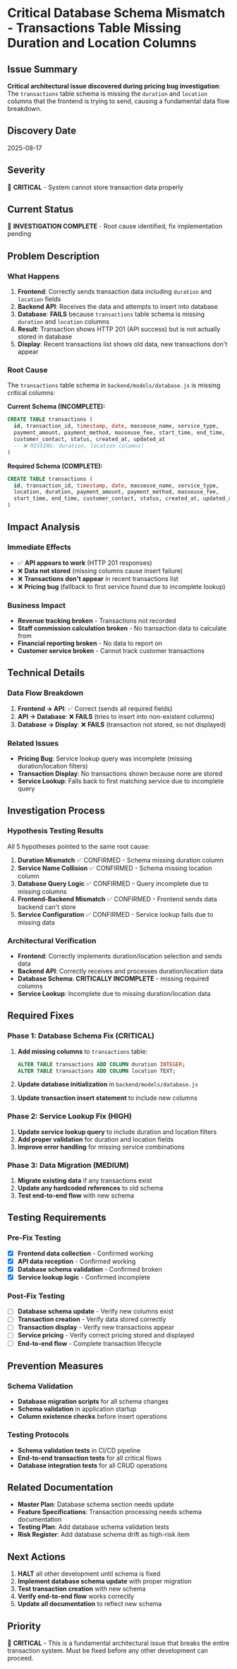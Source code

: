 # Critical Database Schema Mismatch - Transactions Table Missing Duration and Location Columns

## Issue Summary
**Critical architectural issue discovered during pricing bug investigation**: The `transactions` table schema is missing the `duration` and `location` columns that the frontend is trying to send, causing a fundamental data flow breakdown.

## Discovery Date
2025-08-17

## Severity
🔴 **CRITICAL** - System cannot store transaction data properly

## Current Status
🔄 **INVESTIGATION COMPLETE** - Root cause identified, fix implementation pending

## Problem Description

### **What Happens**
1. **Frontend**: Correctly sends transaction data including `duration` and `location` fields
2. **Backend API**: Receives the data and attempts to insert into database
3. **Database**: **FAILS** because `transactions` table schema is missing `duration` and `location` columns
4. **Result**: Transaction shows HTTP 201 (API success) but is not actually stored in database
5. **Display**: Recent transactions list shows old data, new transactions don't appear

### **Root Cause**
The `transactions` table schema in `backend/models/database.js` is missing critical columns:

**Current Schema (INCOMPLETE):**
```sql
CREATE TABLE transactions (
  id, transaction_id, timestamp, date, masseuse_name, service_type, 
  payment_amount, payment_method, masseuse_fee, start_time, end_time, 
  customer_contact, status, created_at, updated_at
  -- ❌ MISSING: duration, location columns!
)
```

**Required Schema (COMPLETE):**
```sql
CREATE TABLE transactions (
  id, transaction_id, timestamp, date, masseuse_name, service_type, 
  location, duration, payment_amount, payment_method, masseuse_fee, 
  start_time, end_time, customer_contact, status, created_at, updated_at
)
```

## Impact Analysis

### **Immediate Effects**
- ✅ **API appears to work** (HTTP 201 responses)
- ❌ **Data not stored** (missing columns cause insert failure)
- ❌ **Transactions don't appear** in recent transactions list
- ❌ **Pricing bug** (fallback to first service found due to incomplete lookup)

### **Business Impact**
- **Revenue tracking broken** - Transactions not recorded
- **Staff commission calculation broken** - No transaction data to calculate from
- **Financial reporting broken** - No data to report on
- **Customer service broken** - Cannot track customer transactions

## Technical Details

### **Data Flow Breakdown**
1. **Frontend → API**: ✅ Correct (sends all required fields)
2. **API → Database**: ❌ **FAILS** (tries to insert into non-existent columns)
3. **Database → Display**: ❌ **FAILS** (transaction not stored, so not displayed)

### **Related Issues**
- **Pricing Bug**: Service lookup query was incomplete (missing duration/location filters)
- **Transaction Display**: No transactions shown because none are stored
- **Service Lookup**: Falls back to first matching service due to incomplete query

## Investigation Process

### **Hypothesis Testing Results**
All 5 hypotheses pointed to the same root cause:

1. **Duration Mismatch** ✅ CONFIRMED - Schema missing duration column
2. **Service Name Collision** ✅ CONFIRMED - Schema missing location column  
3. **Database Query Logic** ✅ CONFIRMED - Query incomplete due to missing columns
4. **Frontend-Backend Mismatch** ✅ CONFIRMED - Frontend sends data backend can't store
5. **Service Configuration** ✅ CONFIRMED - Service lookup fails due to missing data

### **Architectural Verification**
- **Frontend**: Correctly implements duration/location selection and sends data
- **Backend API**: Correctly receives and processes duration/location data
- **Database Schema**: **CRITICALLY INCOMPLETE** - missing required columns
- **Service Lookup**: Incomplete due to missing duration/location data

## Required Fixes

### **Phase 1: Database Schema Fix (CRITICAL)**
1. **Add missing columns** to `transactions` table:
   ```sql
   ALTER TABLE transactions ADD COLUMN duration INTEGER;
   ALTER TABLE transactions ADD COLUMN location TEXT;
   ```

2. **Update database initialization** in `backend/models/database.js`

3. **Update transaction insert statement** to include new columns

### **Phase 2: Service Lookup Fix (HIGH)**
1. **Update service lookup query** to include duration and location filters
2. **Add proper validation** for duration and location fields
3. **Improve error handling** for missing service combinations

### **Phase 3: Data Migration (MEDIUM)**
1. **Migrate existing data** if any transactions exist
2. **Update any hardcoded references** to old schema
3. **Test end-to-end flow** with new schema

## Testing Requirements

### **Pre-Fix Testing**
- [x] **Frontend data collection** - Confirmed working
- [x] **API data reception** - Confirmed working  
- [x] **Database schema validation** - Confirmed broken
- [x] **Service lookup logic** - Confirmed incomplete

### **Post-Fix Testing**
- [ ] **Database schema update** - Verify new columns exist
- [ ] **Transaction creation** - Verify data stored correctly
- [ ] **Transaction display** - Verify new transactions appear
- [ ] **Service pricing** - Verify correct pricing stored and displayed
- [ ] **End-to-end flow** - Complete transaction lifecycle

## Prevention Measures

### **Schema Validation**
- **Database migration scripts** for all schema changes
- **Schema validation** in application startup
- **Column existence checks** before insert operations

### **Testing Protocols**
- **Schema validation tests** in CI/CD pipeline
- **End-to-end transaction tests** for all critical flows
- **Database integration tests** for all CRUD operations

## Related Documentation
- **Master Plan**: Database schema section needs update
- **Feature Specifications**: Transaction processing needs schema documentation
- **Testing Plan**: Add database schema validation tests
- **Risk Register**: Add database schema drift as high-risk item

## Next Actions
1. **HALT** all other development until schema is fixed
2. **Implement database schema update** with proper migration
3. **Test transaction creation** with new schema
4. **Verify end-to-end flow** works correctly
5. **Update all documentation** to reflect new schema

## Priority
🔴 **CRITICAL** - This is a fundamental architectural issue that breaks the entire transaction system. Must be fixed before any other development can proceed.
